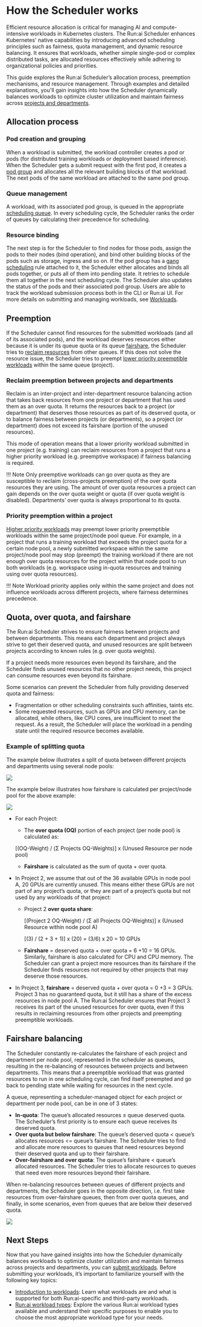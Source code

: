 # How the Scheduler works

Efficient resource allocation is critical for managing AI and compute-intensive workloads in Kubernetes clusters. The Run:ai Scheduler enhances Kubernetes' native capabilities by introducing advanced scheduling principles such as fairness, quota management, and dynamic resource balancing. It ensures that workloads, whether simple single-pod or complex distributed tasks, are allocated resources effectively while adhering to organizational policies and priorities.

This guide explores the Run:ai Scheduler’s allocation process, preemption mechanisms, and resource management. Through examples and detailed explanations, you'll gain insights into how the Scheduler dynamically balances workloads to optimize cluster utilization and maintain fairness across [projects and departments](../../manage-ai-initiatives/adapting-ai-initiatives.md#mapping-your-organization).

## Allocation process

### Pod creation and grouping

When a workload is submitted, the workload controller creates a pod or pods (for distributed training workloads or deployment based inference). When the Scheduler gets a submit request with the first pod, it creates a [pod group](./runai-scheduler-concepts-and-principles.md#workloads-and-pod-groups) and allocates all the relevant building blocks of that workload. The next pods of the same workload are attached to the same pod group. 

### Queue management

A workload, with its associated pod group, is queued in the appropriate [scheduling queue](./runai-scheduler-concepts-and-principles.md#scheduling-queue). In every scheduling cycle, the Scheduler ranks the order of queues by calculating their precedence for scheduling.

### Resource binding

The next step is for the Scheduler to find nodes for those pods, assign the pods to their nodes (bind operation), and bind other building blocks of the pods such as storage, ingress and so on. If the pod group has a [gang scheduling](./runai-scheduler-concepts-and-principles.md#gang-scheduling) rule attached to it, the Scheduler either allocates and binds all pods together, or puts all of them into pending state. It retries to schedule them all together in the next scheduling cycle. The Scheduler also updates the status of the pods and their associated pod group. Users are able to track the workload submission process both in the CLI or Run:ai UI. For more details on submitting and managing workloads, see [Workloads](../../workloads-in-runai/workloads.md).

## Preemption

If the Scheduler cannot find resources for the submitted workloads (and all of its associated pods), and the workload deserves resources either because it is under its queue quota or its queue [fairshare](runai-scheduler-concepts-and-principles.md#fairshare-and-fairshare-balancing), the Scheduler tries to [reclaim resources](./runai-scheduler-concepts-and-principles.md#reclaim-of-resources-between-projects-and-departments) from other queues. If this does not solve the resource issue, the Scheduler tries to preempt [lower priority preemptible workloads](./runai-scheduler-concepts-and-principles.md#preemption-of-lower-priority-workloads-within-a-project) within the same queue (project).

### Reclaim preemption between projects and departments

Reclaim is an inter-project and inter-department resource balancing action that takes back resources from one project or department that has used them as an over quota. It returns the resources back to a project (or department) that deserves those resources as part of its deserved quota, or to balance fairness between projects (or departments), so a project (or department) does not exceed its fairshare (portion of the unused resources).

This mode of operation means that a lower priority workload submitted in one project (e.g. training) can reclaim resources from a project that runs a higher priority workload (e.g. preemptive workspace) if fairness balancing is required.

!!! Note
    Only preemptive workloads can go over quota as they are susceptible to reclaim (cross-projects preemption) of the over quota resources they are using. The amount of over quota resources a project can gain depends on the over quota weight or quota (if over quota weight is disabled). Departments’ over quota is always proportional to its quota.

### Priority preemption within a project 

[Higher priority workloads](./runai-scheduler-concepts-and-principles.md#priority-and-preemption) may preempt lower priority preemptible workloads within the same project/node pool queue. For example, in a project that runs a training workload that exceeds the project quota for a certain node pool, a newly submitted workspace within the same project/node pool may stop (preempt) the training workload if there are not enough over quota resources for the project within that node pool to run both workloads (e.g. workspace using in-quota resources and training using over quota resources).

!!! Note
    Workload priority applies only within the same project and does not influence workloads across different projects, where fairness determines precedence.

## Quota, over quota, and fairshare

The Run:ai Scheduler strives to ensure fairness between projects and between departments. This means each department and project always strive to get their deserved quota, and unused resources are split between projects according to known rules (e.g. over quota weights). 

If a project needs more resources even beyond its fairshare, and the Scheduler finds unused resources that no other project needs, this project can consume resources even beyond its fairshare. 

Some scenarios can prevent the Scheduler from fully providing deserved quota and fairness:

* Fragmentation or other scheduling constraints such affinities, taints etc. 
* Some requested resources, such as GPUs and CPU memory, can be allocated, while others, like CPU cores, are insufficient to meet the request. As a result, the Scheduler will place the workload in a pending state until the required resource becomes available.


### Example of splitting quota

The example below illustrates a split of quota between different projects and departments using several node pools:

![](../img/quota-split.png)

The example below illustrates how fairshare is calculated per project/node pool for the above example:

![](../img/fairshare.png)

* For each Project:
  * The **over quota (OQ)** portion of each project (per node pool) is calculated as: 
  
  [(OQ-Weight) / (Σ Projects OQ-Weights)] x (Unused Resource per node pool)

  * **Fairshare** is calculated as the sum of quota + over quota.

* In Project 2, we assume that out of the 36 available GPUs in node pool A, 20 GPUs are currently unused. This means  either these GPUs are not part of any project’s quota, or they are part of a project’s quota but not used by any workloads of that project:

  * Project 2 **over quota share**: 
    
    [(Project 2 OQ-Weight) / (Σ all Projects OQ-Weights)] x (Unused Resource within node pool A)
    
    [(3) / (2 + 3 + 1)] x (20) = (3/6) x 20 = 10 GPUs

  * **Fairshare** = deserved quota + over quota = 6 +10 = 16 GPUs. Similarly, fairshare is also calculated for CPU and CPU memory. The Scheduler can grant a project more resources than its fairshare if the Scheduler finds resources not required by other projects that may deserve those resources.


* In Project 3, **fairshare** = deserved quota + over quota = 0 +3 = 3 GPUs. Project 3 has no guaranteed quota, but it still has a share of the excess resources in node pool A. The Run:ai Scheduler ensures that Project 3 receives its part of the unused resources for over quota, even if this results in reclaiming resources from other projects and preempting preemptible workloads.

## Fairshare balancing

The Scheduler constantly re-calculates the fairshare of each project and department per node pool, represented in the scheduler as queues, resulting in the re-balancing of resources between projects and between departments. This means that a preemptible workload that was granted resources to run in one scheduling cycle, can find itself preempted and go back to pending state while waiting for resources in the next cycle. 

A queue, representing a scheduler-managed object for each project or department per node pool, can be in one of 3 states:

* **In-quota**: The queue’s allocated resources ≤ queue deserved quota. The Scheduler’s first priority is to ensure each queue receives its deserved quota. 
* **Over quota but below fairshare**: The queue’s deserved quota < queue’s allocates resources <= queue’s fairshare. The Scheduler tries to find and allocate more resources to queues that need resources beyond their deserved quota and up to their fairshare. 
* **Over-fairshare and over quota**: The queue’s fairshare < queue’s allocated resources. The Scheduler tries to allocate resources to queues that need even more resources beyond their fairshare.

When re-balancing resources between queues of different projects and departments, the Scheduler goes in the opposite direction, i.e. first take resources from over-fairshare queues, then from over quota queues, and finally, in some scenarios, even from queues that are below their deserved quota. 

![](../img/queue.png)

## Next Steps

Now that you have gained insights into how the Scheduler dynamically balances workloads to optimize cluster utilization and maintain fairness across projects and departments, you can [submit workloads](../../workloads-in-runai/workloads.md). Before submitting your workloads, it’s important to familiarize yourself with the following key topics:

* [Introduction to workloads](../../workloads-in-runai/introduction-to-workloads.md): Learn what workloads are and what is supported for both Run:ai-specific and third-party workloads.
* [Run:ai workload types](../../workloads-in-runai/workload-types.md): Explore the various Run:ai workload types available and understand their specific purposes to enable you to choose the most appropriate workload type for your needs. 
